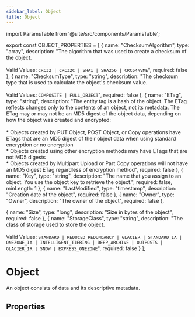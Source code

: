 ```yaml
---
sidebar_label: Object
title: Object
---
```


import ParamsTable from '@site/src/components/ParamsTable';

export const OBJECT_PROPERTIES = [
  {
    name: "ChecksumAlgorithm",
    type: "array",
    description: "The algorithm that was used to create a checksum of the object.<br/><br/>Valid Values: `CRC32 | CRC32C | SHA1 | SHA256 | CRC64NVME`",
    required: false
  },
  {
    name: "ChecksumType",
    type: "string",
    description: "The checksum type that is used to calculate the object's checksum value.<br/><br/>Valid Values: `COMPOSITE | FULL_OBJECT`",
    required: false
  },
  {
    name: "ETag",
    type: "string",
    description: "The entity tag is a hash of the object. The ETag reflects changes only to the contents of an object, not its metadata. The ETag may or may not be an MD5 digest of the object data, depending on how the object was created and encrypted:<br/><br/>* Objects created by PUT Object, POST Object, or Copy operations have ETags that are an MD5 digest of their object data when using standard encryption or no encryption<br/>* Objects created using other encryption methods may have ETags that are not MD5 digests<br/>* Objects created by Multipart Upload or Part Copy operations will not have an MD5 digest ETag regardless of encryption method",
    required: false
  },
  {
    name: "Key",
    type: "string",
    description: "The name that you assign to an object. You use the object key to retrieve the object.",
    required: false,
    minLength: 1
  },
  {
    name: "LastModified",
    type: "timestamp",
    description: "Creation date of the object",
    required: false
  },
  {
    name: "Owner",
    type: "Owner",
    description: "The owner of the object",
    required: false
  },
  <!-- {
    name: "RestoreStatus",
    type: "RestoreStatus",
    description: "Specifies the restoration status of an object. Objects in certain storage classes must be restored before they can be retrieved.",
    required: false
  }, -->
  {
    name: "Size",
    type: "long",
    description: "Size in bytes of the object",
    required: false
  },
  {
    name: "StorageClass",
    type: "string",
    description: "The class of storage used to store the object.<br/><br/>Valid Values: `STANDARD | REDUCED_REDUNDANCY | GLACIER | STANDARD_IA | ONEZONE_IA | INTELLIGENT_TIERING | DEEP_ARCHIVE | OUTPOSTS | GLACIER_IR | SNOW | EXPRESS_ONEZONE`",
    required: false
  }
];

# Object

An object consists of data and its descriptive metadata.

## Properties

<ParamsTable parameters={OBJECT_PROPERTIES} /> 